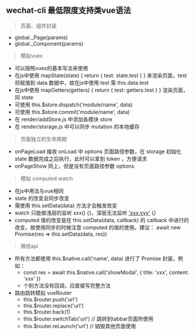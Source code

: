 ## wechat-cli 最低限度支持类vue语法

> 页面、组件封装
   * global._Page(params)
   * global._Component(params)

> 模拟vuex
   * 可以按照vuex的基本写法来使用
   * 在js中使用 mapState(state) { return { test: state.test } } 来渲染页面，test 将赋值到 data 数据中，故在js中使用 test 需 this.data.test
   * 在js中使用 mapGetters(getters) { return { test: getters.test } } 渲染页面，同 state
   * 可使用 this.$store.dispatch('module/name', data)
   * 可使用 this.$store.commit('module/name', data)
   * 在 render/addStore.js 中添加各模块 store
   * 在 render/storage.js 中可以同步 mutation 的本地缓存

> 页面独立的生命周期
   * onPageLoad 接收 onLoad 中 options 页面路径参数，在 storage 初始化 state 数据完成之后执行，此时可以拿到 token ，方便请求
   * onPageShow 同上，但是没有页面路径参数 options

> 模拟 computed watch
   * 在js中用法与vue相同
   * state 的改变会同步改变
   * 需使用 this.setData(data) 方法才会触发改变
   * watch 只能做浅层的监听 xxx() {}，深层无法监听 ['xxx.yyy']() {}
   * computed 值的改变是在 this.setData(data, callback) 的 callback 中进行的改变，故使用同步的时候注意 computed 的值的使用。建议： await new Promise(res => this.setData(data, res))

> 微信api
   * 所有方法都使用 this.$native.call('name', data) 进行了 Promise 封装，例如：
      * const res = await this.$native.call('showModal', { title: 'xxx', content: 'xxx' }) 
      * 个别方法没有回调，应直接写完整方法
   * 路由跳转模拟 vueRouter
      * this.$router.push('url')
      * this.$router.replace('url')
      * this.$router.back(1)
      * this.$router.switchTab('url') // 跳转到tabbar页面所使用
      * this.$router.reLaunch('url') // 销毁其他页面使用








